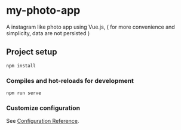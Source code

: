 # my-photo-app

A instagram like photo app using Vue.js, ( for more convenience and simplicity, data are not persisted ) 

## Project setup
```
npm install
```

### Compiles and hot-reloads for development
```
npm run serve
```

### Customize configuration
See [Configuration Reference](https://cli.vuejs.org/config/).
